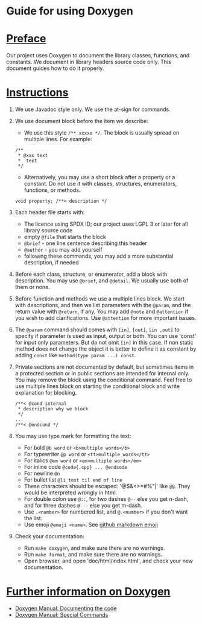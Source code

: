 # Guide for using Doxygen

# <u>Preface</u>
Our project uses Doxygen to document the library classes, functions, and constants.
We document in library headers source code only.
This document guides how to do it properly.

# <u>Instructions</u>
 1. We use Javadoc style only. We use the at-sign for commands.
 1. We use document block before the item we describe:
    * We use this style `/** xxxxx */`. The block is usually spread on multiple lines. For example:

    ```
    /**
     * @xxx text
     *  text
     */
    ```

    * Alternatively, you may use a short block after a property or a constant. Do not use it with classes, structures, enumerators, functions, or methods.
    ```
    void property; /**< description */
    ```

 1. Each header file starts with:
    * The licence using SPDX ID; our project uses LGPL 3 or later for all library source code
    *  empty `@file` that starts the block
    *  `@brief` - one line sentence describing this header
    *  `@author` - you may add yourself
    *  following these commands, you may add a more substantial description, if needed
 1. Before each class, structure, or enumerator, add a block with description. You may use `@brief`, and `@detail`. We usually use both of them or none.
 1. Before function and methods we use a multiple lines block. We start with descriptions, and then we list parameters with the `@param`, and the return value with `@return`, if any. You may add `@note` and `@attention` if you wish to add clarifications. Use `@attention` for more important issues.
 1. The `@param` command should comes with `[in]`, `[out]`, `[in ,out]` to specify if parameter is used as input, output or both. You can use 'const' for input only parameters. But do not omit `[in]` in this case. If non static method does not change the object it is better to define it as constant by adding `const` like `method(type param ...) const`.
 1. Private sections are not documented by default, but sometimes items in a protected section or in public sections are intended for internal only. You may remove the block using the conditional command. Feel free to use multiple lines block on starting the conditional block and write explanation for blocking.
    ```
    /**< @cond internal
     * description why we block
     */
    ...
    /**< @endcond */
    ```

 1. You may use type mark for formatting the text:
    * For bold `@b word` or `<b>multiple words</b>`
    * For typewriter `@p word` or `<tt>multiple words</tt>`
    * For italics `@em word` or `<em>multiple words</em>`
    * For inline code `@code{.cpp} ... @endcode`
    * For newline `@n`
    * For bullet list `@li text til end of line`
    * These characters should be escaped: '@$\&<>=#%"|' like `@@`. They would be interpreted wrongly in html.
    * For double colon use `@::`, for two dashes `@--` else you get n-dash, and for three dashes `@---` else you get m-dash.
    * Use `.<number>` for numbered list, and `@.<number>` if you don't want the list.
    * Use emoji `@emoji <name>`. See [github markdown emoji](https://gist.github.com/rxaviers/7360908)
 1. Check your documentation:
    * Run `make doxygen`, and make sure there are no warnings.
    * Run `make format`, and make sure there are no warnings.
    * Open browser, and open 'doc/html/index.html', and check your new documentation.

# <u>Further information on Doxygen</u>
  * [Doxygen Manual: Documenting the code](https://www.doxygen.nl/manual/docblocks.html)
  * [Doxygen Manual: Special Commands](https://www.doxygen.nl/manual/commands.html)
